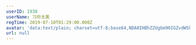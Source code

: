 ```yaml
---
userID: 1938
userName: 习你太美
regTime: 2019-07-10T01:29:00.000Z
avatar: 'data:text/plain; charset=utf-8;base64,NDA0IHBhZ2Ugbm90IGZvdW5kCg=='
url: null
---
```



